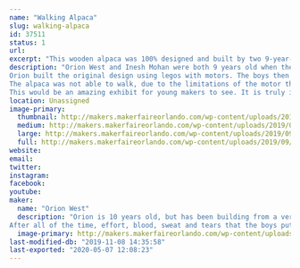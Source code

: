 ```yaml
---
name: "Walking Alpaca"
slug: walking-alpaca
id: 37511
status: 1
url: 
excerpt: "This wooden alpaca was 100% designed and built by two 9-year-old boys (now 10). It is a very impressive bit of making for two so very young!"
description: "Orion West and Inesh Mohan were both 9 years old when they came up with the concept of building a walking alpaca for an Odyssey of the Mind competition. Most kids in their age category stick to mostly pre-made vehicles. These two wanted to create something entirely different. According to the rules of Odyssey of the Mind, adults may not offer \"outside assistance\", which includes offering ideas about what materials to use, or how to build. 
Orion built the original design using legos with motors. The boys then built models out of balsa wood, which they then scaled up and built out of wood. They overcame many challenges during the build, figuring out how to make it have a walking motion, discovering the limits imposed by weight, etc. They were also required to break down the alpaca into two separate suitcases, and they came up with an ingenious chain-tensioning sytem to make that happen. 
The alpaca was not able to walk, due to the limitations of the motor that they used (another learning moment!), so they mounted it on wheels for practical motion, allowing the legs to \"walk\" now that there was no longer weight on them.
This would be an amazing exhibit for young makers to see. It is truly impressive to see what two kids were able to build with enough hard work (over 100 hours) and determination!"
location: Unassigned
image-primary:
  thumbnail: http://makers.makerfaireorlando.com/wp-content/uploads/2019/09/Odyssey-2-2-150x150.jpg
  medium: http://makers.makerfaireorlando.com/wp-content/uploads/2019/09/Odyssey-2-2-252x300.jpg
  large: http://makers.makerfaireorlando.com/wp-content/uploads/2019/09/Odyssey-2-2-860x1024.jpg
  full: http://makers.makerfaireorlando.com/wp-content/uploads/2019/09/Odyssey-2-2.jpg
website: 
email: 
twitter: 
instagram: 
facebook: 
youtube: 
maker:
  name: "Orion West"
  description: "Orion is 10 years old, but has been building from a very early age. By the time he was five years old, he could take apart and reassemble a carburetor. This past spring, he and another boy, Inesh Mohan, spent over 100 hours designing and building a walking alpaca for an Odyssey of the Mind competition. Due to the type of technical difficulties that occur when you venture WAAAYYY outside of the box, they did not end up completing the event before time was called, but their design and build was 100% child-driven and created. \"Outside Assistance\" from adults was strictly prohibited due to the contest rules. 
After all of the time, effort, blood, sweat and tears that the boys put in without being able to fully demonstrate their creation, their one request was that they be allowed to exhibit at Maker Faire, which they faithfully attend every year."
  image-primary: http://makers.makerfaireorlando.com/wp-content/uploads/2019/09/Odyssey-2-1-860x1024.jpg
last-modified-db: "2019-11-08 14:35:58"
last-exported: "2020-05-07 12:08:23"
---
```

